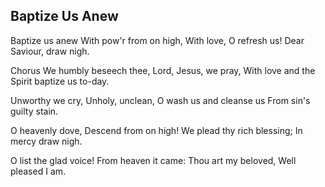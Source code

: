 ## Baptize Us Anew

Baptize us anew
With pow'r from on high,
With love, O refresh us!
Dear Saviour, draw nigh.

Chorus
We humbly beseech thee, Lord, Jesus, we pray,
With love and the Spirit baptize us to-day.

Unworthy we cry,
Unholy, unclean, 
O wash us and cleanse us
From sin's guilty stain.

O heavenly dove,
Descend from on high!
We plead thy rich blessing;
In mercy draw nigh.

O list the glad voice!
From heaven it came:
Thou art my beloved,
Well pleased I am.
